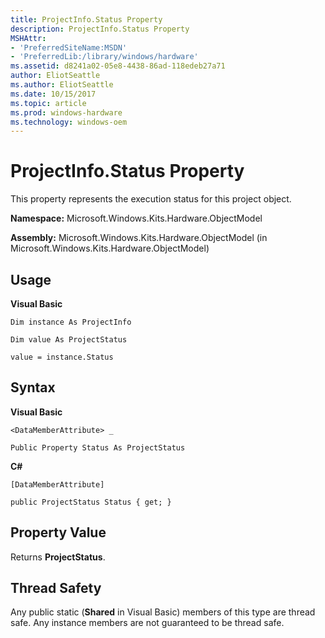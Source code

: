 ```yaml
---
title: ProjectInfo.Status Property
description: ProjectInfo.Status Property
MSHAttr:
- 'PreferredSiteName:MSDN'
- 'PreferredLib:/library/windows/hardware'
ms.assetid: d8241a02-05e8-4438-86ad-118edeb27a71
author: EliotSeattle
ms.author: EliotSeattle
ms.date: 10/15/2017
ms.topic: article
ms.prod: windows-hardware
ms.technology: windows-oem
---
```


# ProjectInfo.Status Property


This property represents the execution status for this project object.

**Namespace:** Microsoft.Windows.Kits.Hardware.ObjectModel

**Assembly:** Microsoft.Windows.Kits.Hardware.ObjectModel (in Microsoft.Windows.Kits.Hardware.ObjectModel)

## <span id="Usage"></span><span id="usage"></span><span id="USAGE"></span>Usage


**Visual Basic**

`Dim instance As ProjectInfo`

`Dim value As ProjectStatus`

`value = instance.Status`

## <span id="Syntax"></span><span id="syntax"></span><span id="SYNTAX"></span>Syntax


**Visual Basic**

`<DataMemberAttribute> _`

`Public Property Status As ProjectStatus`

**C#**

`[DataMemberAttribute]`

`public ProjectStatus Status { get; }`

## <span id="Property_Value"></span><span id="property_value"></span><span id="PROPERTY_VALUE"></span>Property Value


Returns **ProjectStatus**.

## <span id="Thread_Safety"></span><span id="thread_safety"></span><span id="THREAD_SAFETY"></span>Thread Safety


Any public static (**Shared** in Visual Basic) members of this type are thread safe. Any instance members are not guaranteed to be thread safe.

 

 






